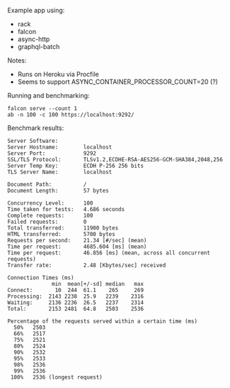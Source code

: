 Example app using:
  * rack
  * falcon
  * async-http
  * graphql-batch

 Notes:
   * Runs on Heroku via Procfile
   * Seems to support ASYNC_CONTAINER_PROCESSOR_COUNT=20 (?)

Running and benchmarking:

    falcon serve --count 1
    ab -n 100 -c 100 https://localhost:9292/

Benchmark results:

    Server Software:        
    Server Hostname:        localhost
    Server Port:            9292
    SSL/TLS Protocol:       TLSv1.2,ECDHE-RSA-AES256-GCM-SHA384,2048,256
    Server Temp Key:        ECDH P-256 256 bits
    TLS Server Name:        localhost

    Document Path:          /
    Document Length:        57 bytes

    Concurrency Level:      100
    Time taken for tests:   4.686 seconds
    Complete requests:      100
    Failed requests:        0
    Total transferred:      11900 bytes
    HTML transferred:       5700 bytes
    Requests per second:    21.34 [#/sec] (mean)
    Time per request:       4685.604 [ms] (mean)
    Time per request:       46.856 [ms] (mean, across all concurrent requests)
    Transfer rate:          2.48 [Kbytes/sec] received

    Connection Times (ms)
                  min  mean[+/-sd] median   max
    Connect:       10  244  61.1    265     269
    Processing:  2143 2238  25.9   2239    2316
    Waiting:     2136 2236  26.5   2237    2314
    Total:       2153 2481  64.8   2503    2536

    Percentage of the requests served within a certain time (ms)
      50%   2503
      66%   2517
      75%   2521
      80%   2524
      90%   2532
      95%   2533
      98%   2536
      99%   2536
     100%   2536 (longest request)
